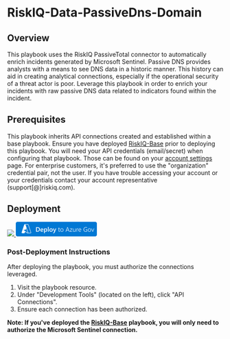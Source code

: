 # RiskIQ-Data-PassiveDns-Domain

## Overview
This playbook uses the RiskIQ PassiveTotal connector to automatically enrich incidents generated by Microsoft Sentinel. Passive DNS provides analysts with a means to see DNS data in a historic manner. This history can aid in creating analytical connections, especially if the operational security of a threat actor is poor. Leverage this playbook in order to enrich your incidents with raw passive DNS data related to indicators found within the incident.

## Prerequisites
This playbook inherits API connections created and established within a base playbook. Ensure you have deployed [RiskIQ-Base](https://raw.githubusercontent.com/Azure/Azure-Sentinel/master/Solutions/RiskIQ/Playbooks/RiskIQ-Base/azuredeploy.json) prior to deploying this playbook. You will need your API credentials (email/secret) when configuring that playbook. Those can be found on your [account settings](https://community.riskiq.com) page. For enterprise customers, it's preferred to use the "organization" credential pair, not the user. If you have trouble accessing your account or your credentials contact your account representative (support[@]riskiq.com).

## Deployment

<a href="https://portal.azure.com/#create/Microsoft.Template/uri/https%3A%2F%2Fraw.githubusercontent.com%2FAzure%2FAzure-Sentinel%2Fmaster%2FSolutions%2FRiskIQ%2FPlaybooks%2FRiskIQ-Data-PassiveDns-Domain%2Fazuredeploy.json" target="_blank">
    <img src="https://aka.ms/deploytoazurebutton"/>
</a>
<a href="https://portal.azure.us/#create/Microsoft.Template/uri/https%3A%2F%2Fraw.githubusercontent.com%2FAzure%2FAzure-Sentinel%2Fmaster%2FSolutions%2FRiskIQ%2FPlaybooks%2FRiskIQ-Data-PassiveDns-Domain%2Fazuredeploy.json" target="_blank">
    <img src="https://raw.githubusercontent.com/Azure/azure-quickstart-templates/master/1-CONTRIBUTION-GUIDE/images/deploytoazuregov.png"/>
</a>

### Post-Deployment Instructions
After deploying the playbook, you must authorize the connections leveraged.

1. Visit the playbook resource.
2. Under "Development Tools" (located on the left), click "API Connections".
3. Ensure each connection has been authorized.

**Note: If you've deployed the [RiskIQ-Base](https://raw.githubusercontent.com/Azure/Azure-Sentinel/master/Solutions/RiskIQ/Playbooks/RiskIQ-Base/azuredeploy.json) playbook, you will only need to authorize the Microsoft Sentinel connection.**